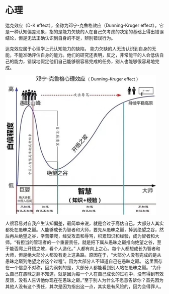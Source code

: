 # 心理

达克效应（D-K effect），全称为邓宁-克鲁格效应（Dunning-Kruger effect）。它是一种认知偏差现象，指的是能力欠缺的人在自己欠考虑的决定的基础上得出错误结论，但是无法正确认识到自身的不足，辨别错误行为。

达克效应属于心理学上元认知能力的缺陷， 能力欠缺的人无法认识到自身的无能，不能准确评估自身的能力。他们的研究还表明，反之，非常能干的人会低估自己的能力，错误地假定他们自己能够很容易完成的任务，别人也能够很容易地完成。

![D-K effect](./images/D-K_effect.jpg)

人很容易对自我产生认知偏差，最简单来说，就是会过于高估自己。大部分人其实都处在愚昧之巅。人能够成长为智者和大师，要先从愚昧之巅，掉到绝望之谷，然后再从绝望之谷，辛苦攀爬，经受攻击和辱骂，积累知识和经验，成为智者和大师。“有担当的管理者的一个重要责任，就是把下属从愚昧之巅推向绝望之谷，至于能否爬上开悟之坡，看个人造化。”
人都有向上之心。每个人都想成长为智者和大师，但是绝大部分人都没有走上这条路。原因在于，“大部分人没有完成的是从愚昧之巅到绝望之谷这个过程”。因为大部分人不知道自己在愚昧之巅。
这里面存在一个信息不对称，因为讽刺的是，大部分人都能看到别人站在愚昧之巅。“为什么自己在愚昧之巅不知道，就是因为每一个人在自己成长的过程中，没有得到有效反馈，没有人告诉他你现在在愚昧之巅。”至于别人为什么不愿意告诉你？首先因为其他人没有这个责任，其次是因为指出这一点，其实是有风险的，因为会得罪人。
